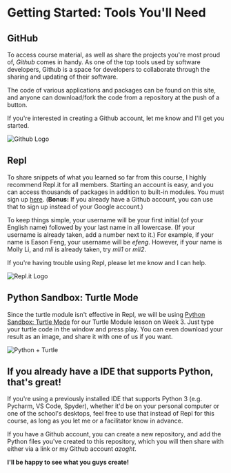﻿
# Getting Started: Tools You'll Need

## GitHub
To access course material, as well as share the projects you're most proud of, *Github* comes in handy. As one of the top tools used by software developers, Github is a space for developers to collaborate through the sharing and updating of their software. 

The code of various applications and packages can be found on this site, and anyone can download/fork the code from a repository at the push of a button. 

If you're interested in creating a Github account, let me know and I'll get you started.

![Github Logo](https://image.flaticon.com/icons/png/512/25/25231.png)

## Repl
To share snippets of what you learned so far from this course, I highly recommend Repl.it for all members. Starting an account is easy, and you can access thousands of packages in addition to built-in modules. You must sign up [here](https://replit.com/signup). (**Bonus:** If you already have a Github account, you can use that to sign up instead of your Google account.) 

To keep things simple, your username will be your first initial (of your English name) followed by your last name in all lowercase. (If your username is already taken, add a number next to it.) For example, if your name is Eason Feng, your username will be *efeng*. However, if your name is Molly Li, and *mli* is already taken, try *mli1* or *mli2*.

If you're having trouble using Repl, please let me know and I can help.

![Repl.it Logo](https://upload.wikimedia.org/wikipedia/commons/thumb/b/b2/Repl.it_logo.svg/768px-Repl.it_logo.svg.png)

## Python Sandbox: Turtle Mode
Since the turtle module isn't effective in Repl, we will be using [Python Sandbox: Turtle Mode](http://www.pythonsandbox.com/turtle)  for our Turtle Module lesson on Week 3. Just type your turtle code in the window and press play. You can even download your result as an image, and share it with one of us if you want.

![Python + Turtle](https://www.ayclogic.com/wp-content/uploads/2020/12/pythonTurtle.jpeg)

## If you already have a IDE that supports Python, that's great!
If you're using a previously installed IDE that supports Python 3 (e.g. Pycharm, VS Code, Spyder), whether it'd be on your personal computer or one of the school's desktops, feel free to use that instead of Repl for this course, as long as you let me or a facilitator know in advance. 

If you have a Github account, you can create a new repository, and add the Python files you've created to this repository, which you will then share with either via a link or my Github account *azoght*. 

**I'll be happy to see what you guys create!**
